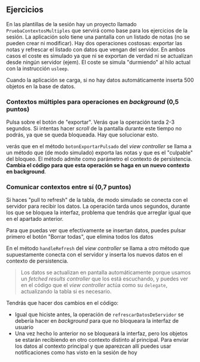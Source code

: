 ## Ejercicios

En las plantillas de la sesión hay un proyecto llamado `PruebaContextosMultiples` que servirá como base para los ejercicios de la sesión. La aplicación solo tiene una pantalla con un listado de notas (no se pueden crear ni modificar). Hay dos operaciones costosas: exportar las notas y refrescar el listado con datos que vengan del servidor. En ambos casos el coste es simulado ya que ni se exportan de verdad ni se actualizan desde ningún servidor (ejem). El coste se simula "durmiendo" al hilo actual con la instrucción `usleep`.

Cuando la aplicación se carga, si no hay datos automáticamente inserta 500 objetos en la base de datos.


### Contextos múltiples para operaciones en *background* (0,5 puntos)

Pulsa sobre el botón de "exportar". Verás que la operación tarda 2-3 segundos. Si intentas hacer *scroll* de la pantalla durante este tiempo no podrás, ya que se queda bloqueada. Hay que solucionar esto.

verás que en el método `botonExportarPulsado` del *view controller* se llama a un método que (de modo simulado) exporta las notas y que es el "culpable" del bloqueo. El método admite como parámetro el contexto de persistencia. **Cambia el código para que esta operación se haga en un nuevo contexto en background**.


### Comunicar contextos entre sí (0,7 puntos)

Si haces "pull to refresh" de la tabla, de modo simulado se conecta con el servidor para recibir los datos. La operación tarda unos segundos, durante los que se bloquea la interfaz, problema que tendrás que arreglar igual que en el apartado anterior.

Para que puedas ver que efectivamente se insertan datos, puedes pulsar primero el botón "Borrar todas", que elimina todos los datos

En el método `handleRefresh` del *view controller* se llama a otro método que supuestamente conecta con el servidor y inserta los nuevos datos en el contexto de persistencia. 

> Los datos se actualizan en pantalla automáticamente porque usamos un *fetched results controller* que los está escuchando, y puedes ver en el código que el *view controller* actúa como su `delegate`, actualizando la tabla si es necesario.

Tendrás que hacer dos cambios en el código:

- Igual que hiciste antes, la operación de `refrescarDatosDeServidor` se debería hacer en *background* para que no bloqueara la interfaz de usuario
- Una vez hecho lo anterior no se bloqueará la interfaz, pero los objetos se estarán recibiendo en otro contexto distinto al principal. Para enviar los datos al contexto principal y que aparezcan allí puedes usar notificaciones como has visto en la sesión de hoy

